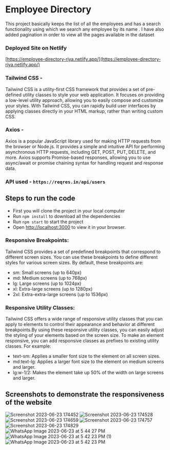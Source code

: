 # Employee Directory

This project basically keeps the list of all the employees and has a search functionality using which we search any employee by its name . I have also added pagination in order to view all the pages available in the dataset

### Deployed Site on Netlify 
[https://employee-directory-riya.netlify.app/](https://employee-directory-riya.netlify.app/)

### Tailwind CSS - 
Tailwind CSS is a utility-first CSS framework that provides a set of pre-defined utility classes to style your web application. It focuses on providing a low-level utility approach, allowing you to easily compose and customize your styles. With Tailwind CSS, you can rapidly build user interfaces by applying classes directly in your HTML markup, rather than writing custom CSS.

### Axios -
Axios is a popular JavaScript library used for making HTTP requests from the browser or Node.js. It provides a simple and intuitive API for performing asynchronous HTTP requests, including GET, POST, PUT, DELETE, and more. Axios supports Promise-based responses, allowing you to use async/await or promise chaining syntax for handling request and response data.

### API used - `https://reqres.in/api/users`

## Steps to run the code
- First you will clone the project in your local computer
- Run `npm install` to download all the dependencies
- Run `npm start` to start the project
- Open [http://localhost:3000](http://localhost:3000) to view it in your browser.

### Responsive Breakpoints:
Tailwind CSS provides a set of predefined breakpoints that correspond to different screen sizes. You can use these breakpoints to define different styles for various screen sizes. By default, these breakpoints are:
- sm: Small screens (up to 640px)
- md: Medium screens (up to 768px)
- lg: Large screens (up to 1024px)
- xl: Extra-large screens (up to 1280px)
- 2xl: Extra-extra-large screens (up to 1536px)

### Responsive Utility Classes:
Tailwind CSS offers a wide range of responsive utility classes that you can apply to elements to control their appearance and behavior at different breakpoints.By using these responsive utility classes, you can easily adjust the styling of your elements based on the screen size. To make an element responsive, you can add responsive classes as prefixes to existing utility classes. For example:
- text-sm: Applies a smaller font size to the element on all screen sizes.
- md:text-lg: Applies a larger font size to the element on medium screens and larger.
- lg:w-1/2: Makes the element take up 50% of the width on large screens and larger.

## Screenshots to demonstrate the responsiveness of the website
![Screenshot 2023-06-23 174452](https://github.com/riyav5363/Employee-Directory/assets/136462279/1a776791-676e-4e4a-b99e-430527df402b)
![Screenshot 2023-06-23 174528](https://github.com/riyav5363/Employee-Directory/assets/136462279/e2ba4f63-8890-485f-8403-b6618654ef8e)
![Screenshot 2023-06-23 174659](https://github.com/riyav5363/Employee-Directory/assets/136462279/55287d02-309e-4ac5-9a06-0c8c87a2d85d)
![Screenshot 2023-06-23 174757](https://github.com/riyav5363/Employee-Directory/assets/136462279/b4b21cac-e8e7-4ac9-8e16-b573045efeaf)
![Screenshot 2023-06-23 174829](https://github.com/riyav5363/Employee-Directory/assets/136462279/0005bff2-3f8f-4cda-ac69-c38fcd41d74b)
![WhatsApp Image 2023-06-23 at 5 44 27 PM](https://github.com/riyav5363/Employee-Directory/assets/136462279/c7fa3787-e9ea-45f6-a3be-00acd3b21dd4) 
![WhatsApp Image 2023-06-23 at 5 42 23 PM (1)](https://github.com/riyav5363/Employee-Directory/assets/136462279/e8cb7131-85ff-4f77-9936-e7179925df5f)
![WhatsApp Image 2023-06-23 at 5 42 23 PM](https://github.com/riyav5363/Employee-Directory/assets/136462279/f4660c1c-6d29-42a4-bd7d-9dc1fb780975)
